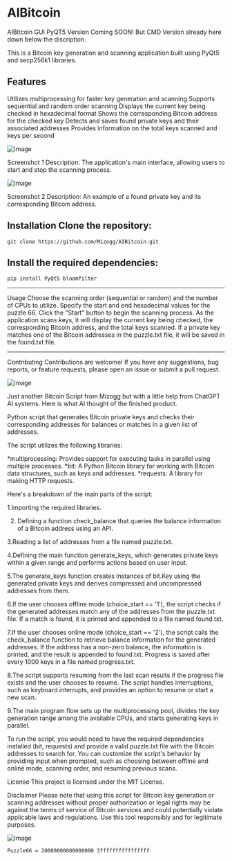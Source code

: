 # AIBitcoin

AIBitcoin
GUI PyQT5 Version Coming SOON! But CMD Version already here down below the discription.

This is a Bitcoin key generation and scanning application built using PyQt5 and secp256k1 libraries.

Features
---------
Utilizes multiprocessing for faster key generation and scanning
Supports sequential and random order scanning
Displays the current key being checked in hexadecimal format
Shows the corresponding Bitcoin address for the checked key
Detects and saves found private keys and their associated addresses
Provides information on the total keys scanned and keys per second

![image](https://github.com/Mizogg/AIBitcoin/assets/88630056/cdb08042-d616-40d1-adbb-aceda0c5fd15)

Screenshot 1
Description: The application's main interface, allowing users to start and stop the scanning process.

![image](https://github.com/Mizogg/AIBitcoin/assets/88630056/3100e111-f76a-4aa8-a514-c08b4d2f2e62)

Screenshot 2
Description: An example of a found private key and its corresponding Bitcoin address.

Installation
Clone the repository:
---------

```
git clone https://github.com/Mizogg/AIBitcoin.git
```
Install the required dependencies:
---------

```
pip install PyQt5 bloomfilter
```
---------
Usage
Choose the scanning order (sequential or random) and the number of CPUs to utilize.
Specify the start and end hexadecimal values for the puzzle 66.
Click the "Start" button to begin the scanning process.
As the application scans keys, it will display the current key being checked, the corresponding Bitcoin address, and the total keys scanned.
If a private key matches one of the Bitcoin addresses in the puzzle.txt file, it will be saved in the found.txt file.

---------
Contributing
Contributions are welcome! If you have any suggestions, bug reports, or feature requests, please open an issue or submit a pull request.

![image](https://github.com/Mizogg/AIBitcoin/assets/88630056/b520d696-494f-4cad-b7dd-488bc14a13ae)

Just another Bitcoin Script from Mizogg but with a little help from ChatGPT AI systems. Here is what AI thought of the finished product.

Python script that generates Bitcoin private keys and checks their corresponding addresses for balances or matches in a given list of addresses.

The script utilizes the following libraries:

   *multiprocessing: Provides support for executing tasks in parallel using multiple processes.
  *bit: A Python Bitcoin library for working with Bitcoin data structures, such as keys and addresses.
  *requests: A library for making HTTP requests.
  
Here's a breakdown of the main parts of the script:

1.Importing the required libraries.

2. Defining a function check_balance that queries the balance information of a Bitcoin address using an API.

3.Reading a list of addresses from a file named puzzle.txt.

4.Defining the main function generate_keys, which generates private keys within a given range and performs actions based on user input.

5.The generate_keys function creates instances of bit.Key using the generated private keys and derives compressed and uncompressed addresses from them.

6.If the user chooses offline mode (choice_start == '1'), the script checks if the generated addresses match any of the addresses from the puzzle.txt file. If a match is found, it is printed and appended to a file named found.txt.

7.If the user chooses online mode (choice_start == '2'), the script calls the check_balance function to retrieve balance information for the generated addresses. If the address has a non-zero balance, the information is printed, and the result is appended to found.txt.
Progress is saved after every 1000 keys in a file named progress.txt.

8.The script supports resuming from the last scan results if the progress file exists and the user chooses to resume.
The script handles interruptions, such as keyboard interrupts, and provides an option to resume or start a new scan.

9.The main program flow sets up the multiprocessing pool, divides the key generation range among the available CPUs, and starts generating keys in parallel.

To run the script, you would need to have the required dependencies installed (bit, requests) and provide a valid puzzle.txt file with the Bitcoin addresses to search for. You can customize the script's behavior by providing input when prompted, such as choosing between offline and online mode, scanning order, and resuming previous scans.

License
This project is licensed under the MIT License.

Disclaimer
Please note that using this script for Bitcoin key generation or scanning addresses without proper authorization or legal rights may be against the terms of service of Bitcoin services and could potentially violate applicable laws and regulations. Use this tool responsibly and for legitimate purposes.



![image](https://github.com/Mizogg/AIBitcoin/assets/88630056/22843c0e-6119-460f-9b5f-b08898a68e94)

```
Puzzle66 = 20000000000000000 3ffffffffffffffff 
```
